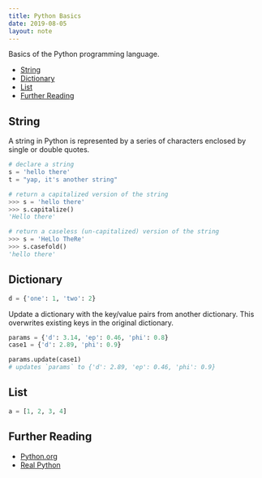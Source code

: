 ```yaml
---
title: Python Basics
date: 2019-08-05
layout: note
---
```


Basics of the Python programming language.

- [String](#string)
- [Dictionary](#dictionary)
- [List](#list)
- [Further Reading](#further-reading)

## String

A string in Python is represented by a series of characters enclosed by single or double quotes.

```python
# declare a string
s = 'hello there'
t = "yap, it's another string"
```

```python
# return a capitalized version of the string
>>> s = 'hello there'
>>> s.capitalize()
'Hello there'
```

```python
# return a caseless (un-capitalized) version of the string
>>> s = 'HeLlo TheRe'
>>> s.casefold()
'hello there'
```

## Dictionary

```python
d = {'one': 1, 'two': 2}
```

Update a dictionary with the key/value pairs from another dictionary. This overwrites existing keys in the original dictionary.

```python
params = {'d': 3.14, 'ep': 0.46, 'phi': 0.8}
case1 = {'d': 2.89, 'phi': 0.9}

params.update(case1)
# updates `params` to {'d': 2.89, 'ep': 0.46, 'phi': 0.9}
```

## List

```python
a = [1, 2, 3, 4]
```

## Further Reading

- [Python.org](https://www.python.org)
- [Real Python](https://realpython.com)
